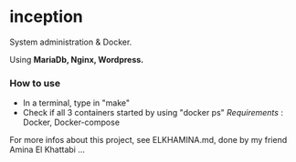 # inception
System administration & Docker.

Using **MariaDb, Nginx, Wordpress.**

### How to use
- In a terminal, type in "make"
- Check if all 3 containers started by using "docker ps"
*Requirements* : Docker, Docker-compose

For more infos about this project, see ELKHAMINA.md, done by my friend Amina El Khattabi ...